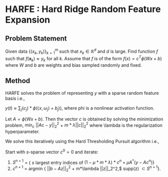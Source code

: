 # HARFE : Hard Ridge Random Feature Expansion
## Problem Statement

Given data {$(x_k,y_k)$}$_{k=1}^m$ such that $x_k\in\mathbb{R}^d$ and $d$ is large. Find function $f$ such that $f(\mathbf{x}_k)\approx y_k$ for all $k$.
Assume that $f$ is of the form $f(x) = c^T \phi(Wx+b)$ where $W$ and $b$ are weights and bias sampled randomly and fixed.

## Method

HARFE solves the problem of representing $y$ with a sparse random feature basis i.e.,
    
$y(t) \approx \sum_j (c_j) * \phi(\langle x,\omega_j\rangle + b_j))$, where phi is a nonlinear activation function. 
    
Let $A = \phi(Wx+b)$. Then the vector $c$ is obtained by solving the minimization problem,
$\min_c$ $||Ac-y||_2^2$ + $m*\lambda ||c||_2^2$
where \lambda is the regularization hyperparameter.
    
We solve this iteratively using the Hard Thresholding Pursuit algorithm i.e.,

Start with $s$-sparse vector $c^0 = 0$ and iterate:
    
1. $S^{n+1}$ = { $s$ largest entry indices of $(1-\mu*m*\lambda)*c^n + \mu A^*(y - A c^n) \}$
2. $c^{n+1}$ = argmin { $||b - Az||_2^2$ + m*\lambda ||z||_2^2,$ supp(z) $\subset S^{n+1}$}.
